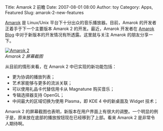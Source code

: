 Title: Amarok 2 前瞻
Date: 2007-08-01 08:00
Author: toy
Category: Apps, Featured
Slug: amarok-2-new-features

[Amarok](http://linuxtoy.org/archives/amarok.html) 是 Linux/Unix
平台下十分出众的音乐播放器。目前，Amarok 的开发者正着手于下一个主要版本
Amarok 2 的开发。最近，Amarok 开发者在 [Amarok
Blog](http://amarok.kde.org/blog/)
中对于新版本的开发情况有所透露。这里就与关注 Amarok 的朋友分享一下。

[![Amarok
2](http://i.linuxtoy.org/i/2007/08/amarok2preview_s.png)](http://i.linuxtoy.org/i/2007/08/amarok2preview.png)  
*Amarok 2 屏幕截图*

从目前的情形来看，在 Amarok 2 中已实现的新功能包括：

-   更为协调的播放列表；
-   艺术家能够与更多的流派关联；
-   可以使用礼品卡代替信用卡从 Magnatune 购买音乐；
-   专辑选择器支持 OpenGL；
-   中间最大的区域切换为使用 Plasma，即 KDE 4 中的新桌面及 Widget 技术；

Amarok 2
的屏幕截图也表明，新版本在用户界面上有很大的调整。一个明显的例子是，原来放在底部的播放按钮现在已经移到了上部。看来
Amarok 2 是非常令人期待啊。
